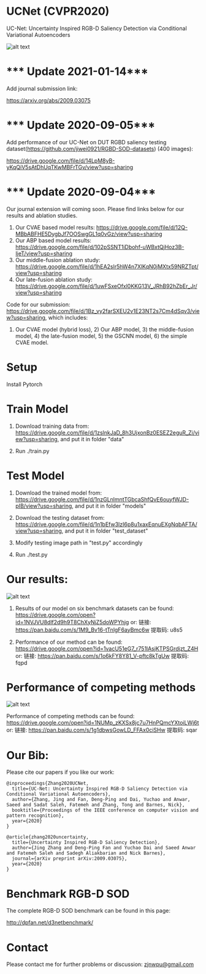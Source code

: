 # UCNet (CVPR2020)
UC-Net: Uncertainty Inspired RGB-D Saliency Detection via Conditional Variational Autoencoders

![alt text](./training_rgbd.png)

# *** Update 2021-01-14***

Add journal submission link:

https://arxiv.org/abs/2009.03075


# *** Update 2020-09-05***

Add performance of our UC-Net on DUT RGBD saliency testing dataset(https://github.com/jiwei0921/RGBD-SOD-datasets) (400 images):

https://drive.google.com/file/d/14LpM8yB-yKqQiV5sAtDhUqTKwMBFrTGv/view?usp=sharing

# *** Update 2020-09-04***

Our journal extension will coming soon. Please find links below for our results and ablation studies.

1. Our CVAE based model results:
https://drive.google.com/file/d/12Q-MBbABFHE5DygbJf7OOSwgGL1q0vGz/view?usp=sharing
2. Our ABP based model results:
https://drive.google.com/file/d/102pSSNT1iDbohf-uWBxtQjHoz3B-IjeT/view?usp=sharing
3. Our middle-fusion ablation study:
https://drive.google.com/file/d/1hEA2slr5hW4n7XlKqN0jMXtx59NRZTpt/view?usp=sharing
4. Our late-fusion ablation study:
https://drive.google.com/file/d/1uwFSxeOfxl0KKG13V_JRhB92hZbEr_Jr/view?usp=sharing

Code for our submission: https://drive.google.com/file/d/1Bz_vy2farSXEU2v1E23NT2s7Cm4dSqv3/view?usp=sharing, which includes:

1) Our CVAE model (hybrid loss), 2) Our ABP model, 3) the middle-fusion model, 4) the late-fusion model, 5) the GSCNN model, 6) the simple CVAE model.

#

# Setup 

Install Pytorch

# Train Model

1. Download training data from: https://drive.google.com/file/d/1zslnkJaD_8h3UjxonBz0ESEZ2eguR_Zi/view?usp=sharing, and put it in folder "data"

2. Run ./train.py

# Test Model

1. Download the trained model from: https://drive.google.com/file/d/1nzGLnlmntTGbcaShfQvE6ouyfWJD-pIB/view?usp=sharing, and put it in folder "models"

2. Download the testing dataset from: https://drive.google.com/file/d/1n1bEfw3lzI6p8u1xaxEqnuEXgNqbAFTA/view?usp=sharing, and put it in folder "test_dataset"

3. Modify testing image path in "test.py" accordingly

4. Run ./test.py


# Our results:

![alt text](./competing_results_show.png)

1. Results of our model on six benchmark datasets can be found: https://drive.google.com/open?id=1NVJVU8dlf2d9h9T8ChXyNjZ5doWPYhjg or: 链接: https://pan.baidu.com/s/1M9_Bv16-tTnlgF6ayBmc6w 提取码: u8s5

2. Performance of our method can be found: https://drive.google.com/open?id=1vacU51eG7_r751lAsjKTPSGrdjzt_Z4H or: 链接: https://pan.baidu.com/s/1o6kFY8Y81_V-pftc8kTgUw 提取码: fqpd

# Performance of competing methods

![alt text](./E_F_measure.png)

Performance of competing methods can be found: https://drive.google.com/open?id=1NUMp_zKXSx8jc7u7HnPQmcYXtoiLWj6t or: 链接: https://pan.baidu.com/s/1g1dbwsGowLD_FFAx0ciSHw 提取码: sqar 

# Our Bib:

Please cite our papers if you like our work:
```
@inproceedings{Zhang2020UCNet,
  title={UC-Net: Uncertainty Inspired RGB-D Saliency Detection via Conditional Variational Autoencoders},
  author={Zhang, Jing and Fan, Deng-Ping and Dai, Yuchao and Anwar, Saeed and Sadat Saleh, Fatemeh and Zhang, Tong and Barnes, Nick},
  booktitle={Proceedings of the IEEE conference on computer vision and pattern recognition},
  year={2020}
}
```
```
@article{zhang2020uncertainty,
  title={Uncertainty Inspired RGB-D Saliency Detection},
  author={Jing Zhang and Deng-Ping Fan and Yuchao Dai and Saeed Anwar and Fatemeh Saleh and Sadegh Aliakbarian and Nick Barnes},
  journal={arXiv preprint arXiv:2009.03075},
  year={2020}
}
```
# Benchmark RGB-D SOD

The complete RGB-D SOD benchmark can be found in this page:

http://dpfan.net/d3netbenchmark/


# Contact

Please contact me for further problems or discussion: zjnwpu@gmail.com


